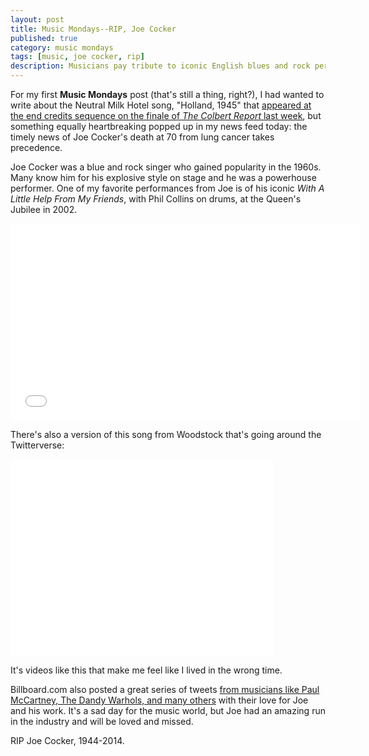 ```yaml
---
layout: post
title: Music Mondays--RIP, Joe Cocker
published: true
category: music mondays
tags: [music, joe cocker, rip]
description: Musicians pay tribute to iconic English blues and rock performer Joe Cocker, dead at 70 today from lung cancer.
---
```


For my first **Music Mondays** post (that's still a thing, right?), I had wanted to write about the Neutral Milk Hotel song, "Holland, 1945" that [appeared at the end credits sequence on the finale of *The Colbert Report* last week](http://consequenceofsound.net/2014/12/heres-why-stephen-colbert-played-neutral-milk-hotels-holland-1945-to-close-the-colbert-report/), but something equally heartbreaking popped up in my news feed today: the timely news of Joe Cocker's death at 70 from lung cancer takes precedence.

Joe Cocker was a blue and rock singer who gained popularity in the 1960s. Many know him for his explosive style on stage and he was a powerhouse performer. One of my favorite performances from Joe is of his iconic *With A Little Help From My Friends*, with Phil Collins on drums, at the Queen's Jubilee in 2002.

<iframe width="560" height="315" src="//www.youtube.com/embed/_wG6Cgmgn5U" frameborder="0" allowfullscreen></iframe>

There's also a version of this song from Woodstock that's going around the Twitterverse:

<iframe width="420" height="315" src="//www.youtube.com/embed/bRzKUVjHkGk" frameborder="0" allowfullscreen></iframe>

It's videos like this that make me feel like I lived in the wrong time.

Billboard.com also posted a great series of tweets [from musicians like Paul McCartney, The Dandy Warhols, and many others](http://www.billboard.com/articles/news/6415040/joe-cocker-dead-reaction) with their love for Joe and his work. It's a sad day for the music world, but Joe had an amazing run in the industry and will be loved and missed.

RIP Joe Cocker, 1944-2014.
